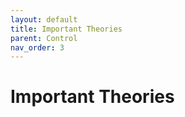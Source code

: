 ```yaml
---
layout: default
title: Important Theories
parent: Control
nav_order: 3
---
```

# Important Theories
